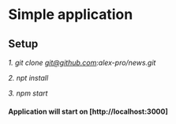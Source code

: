 # **Simple application**

## **Setup**

  *1. git clone git@github.com:alex-pro/news.git*

  *2. npt install*

  *3. npm start*

#### **Application will start on [http://localhost:3000]**
